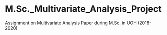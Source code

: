 # M.Sc._Multivariate_Analysis_Project
Assignment on Multivariate Analysis Paper during M.Sc. in UOH (2018-2020)
